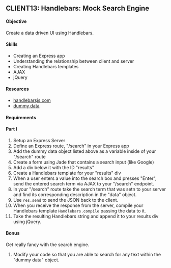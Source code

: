 ## CLIENT13: Handlebars: Mock Search Engine

#### Objective

Create a data driven UI using Handlebars.

#### Skills
* Creating an Express app
* Understanding the relationship between client and server
* Creating Handlebars templates
* AJAX
* jQuery

#### Resources
* [handlebarsjs.com](http://handlebarsjs.com)
* [dummy data](http://fall2013.refactoru.com/public/samples/search-data.js)

#### Requirements

#### Part I
1. Setup an Express Server
2. Define an Express route, "/search" in your Express app
3. Add the dummy data object listed above as a variable inside of your "/search" route
4. Create a form using Jade that contains a search input (like Google)
5. Add a div below it with the ID "results"
6. Create a Handlebars template for your "results" div
7. When a user enters a value into the search box and presses "Enter", send the entered search term via AJAX to your "/search" endpoint.
8. In your "/search" route take the search term that was setn to your server and find its corresponding description in the "data" object.
9. Use `res.send` to send the JSON back to the client.
10. When you receive the response from the server, compile your Handlebars template `Handlebars.compile` passing the data to it.
11. Take the resulting Handlebars string and append it to your results div using jQuery.

#### Bonus
Get really fancy with the search engine.
1. Modify your code so that you are able to search for any text within the "dummy data" object.
